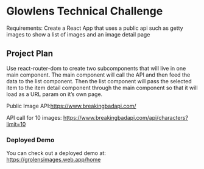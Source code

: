 # Glowlens Technical Challenge


Requirements: Create a React App that uses a public api such as getty images to show a list of images and an image detail page


## Project Plan

Use react-router-dom to create two subcomponents that will live in one main component. The main component will call the API and then feed the data to the list component. Then the list component will pass the selected item to the item detail component through the main component so that it will load as a URL param on it’s own page. 

Public Image API:https://www.breakingbadapi.com/

API call for 10 images: https://www.breakingbadapi.com/api/characters?limit=10

### Deployed Demo

You can check out a deployed demo at: https://grolensimages.web.app/home
